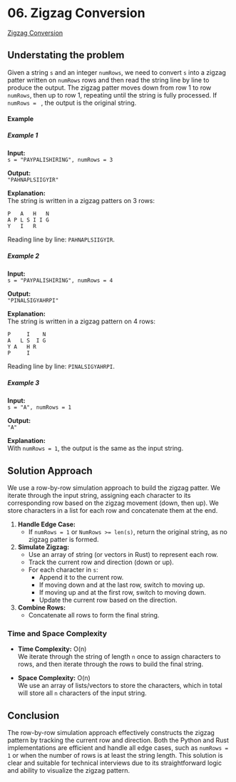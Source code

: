 # 06. Zigzag Conversion

[Zigzag Conversion](https://leetcode.com/problems/zigzag-conversion/description/?envType=study-plan-v2&envId=top-interview-150)

## Understating the problem

Given a string `s` and an integer `numRows`, we need to convert `s` into a zigzag patter written on `numRows` rows and then read the string line by line to produce the output. The zigzag patter moves down from row 1 to row `numRows`, then up to row 1, repeating until the string is fully processed. If `numRows = `
, the output is the original string.
#### Example

##### Example 1

**Input:**\
`s = "PAYPALISHIRING", numRows = 3`

**Output:**\
`"PAHNAPLSIIGYIR"`

**Explanation:**\
The string is written in a zigzag patters on 3 rows:
```
P   A   H   N
A P L S I I G
Y   I   R
```
Reading line by line: `PAHNAPLSIIGYIR`.

##### Example 2

**Input:**\
`s = "PAYPALISHIRING", numRows = 4`

**Output:**\
`"PINALSIGYAHRPI"`

**Explanation:**\
The string is written in a zigzag pattern on 4 rows:
```
P     I    N
A   L S  I G
Y A   H R
P     I
```
Reading line by line: `PINALSIGYAHRPI`.

##### Example 3

**Input:**\
`s = "A", numRows = 1`

**Output:**\
`"A"`

**Explanation:**\
With `numRows = 1`, the output is the same as the input string.

## Solution Approach

We use a row-by-row simulation approach to build the zigzag patter. We iterate through the input string, assigning each character to its corresponding row based on the zigzag movement (down, then up). We store characters in a list for each row and concatenate them at the end.

1. **Handle Edge Case:**
    - If `numRows = 1` or `NumRows >= len(s)`, return the original string, as no zigzag patter is formed.
2. **Simulate Zigzag:**
    - Use an array of string (or vectors in Rust) to represent each row.
    - Track the current row and direction (down or up).
    - For each character in `s`:
        - Append it to the current row.
        - If moving down and at the last row, switch to moving up.
        - If moving up and at the first row, switch to moving down.
        - Update the current row based on the direction.
3. **Combine Rows:**
    - Concatenate all rows to form the final string.

### Time and Space Complexity

- **Time Complexity:** O(n)\
  We iterate through the string of length `n` once to assign characters to rows, and then iterate through the rows to build the final string.

- **Space Complexity:** O(n)\
  We use an array of lists/vectors to store the characters, which in total will store all `n` characters of the input string.

## Conclusion

The row-by-row simulation approach effectively constructs the zigzag pattern by tracking the current row and direction. Both the Python and Rust implementations are efficient and handle all edge cases, such as `numRows = 1` or when the number of rows is at least the string length. This solution is clear and suitable for technical interviews due to its straightforward logic and ability to visualize the zigzag pattern.
